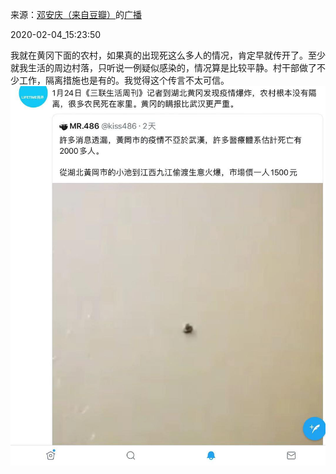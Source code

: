 来源：[邓安庆（来自豆瓣）](https://www.douban.com/people/renjiananhuo/)的[广播](https://www.douban.com/people/renjiananhuo/status/2790125552/)


2020-02-04_15:23:50


我就在黄冈下面的农村，如果真的出现死这么多人的情况，肯定早就传开了。至少就我生活的周边村落，只听说一例疑似感染的，情况算是比较平静。村干部做了不少工作，隔离措施也是有的。我觉得这个传言不太可信。
![](./pic/2020-02-04_15:23:50-邓安庆的广播1.jpg)  

